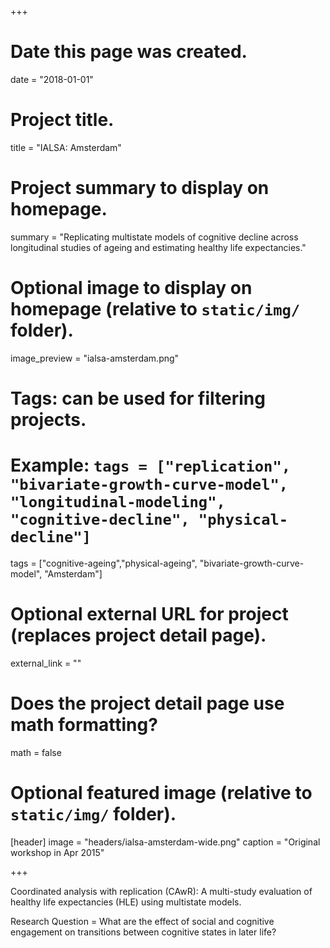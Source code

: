 +++
# Date this page was created.
date = "2018-01-01"

# Project title.
title = "IALSA: Amsterdam"

# Project summary to display on homepage.
summary = "Replicating multistate models of cognitive decline across longitudinal studies of ageing and estimating healthy life expectancies."

# Optional image to display on homepage (relative to `static/img/` folder).
image_preview = "ialsa-amsterdam.png"

# Tags: can be used for filtering projects.
# Example: `tags = ["replication", "bivariate-growth-curve-model", "longitudinal-modeling", "cognitive-decline", "physical-decline"]`
tags = ["cognitive-ageing","physical-ageing", "bivariate-growth-curve-model", "Amsterdam"]

# Optional external URL for project (replaces project detail page).
external_link = ""

# Does the project detail page use math formatting?
math = false

# Optional featured image (relative to `static/img/` folder).
[header]
image = "headers/ialsa-amsterdam-wide.png"
caption = "Original workshop in Apr 2015"

+++

Coordinated analysis with replication (CAwR): A multi-study evaluation of healthy life expectancies (HLE) using multistate models.

Research Question = What are the effect of social and cognitive engagement on transitions between cognitive states in later life?


